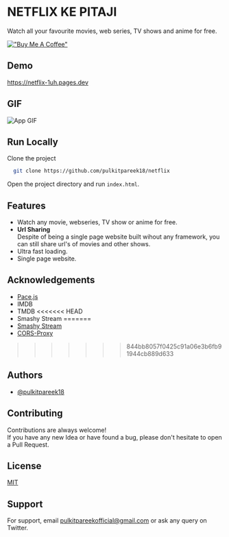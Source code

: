 
# NETFLIX KE PITAJI


Watch all your favourite movies, web series, TV shows and anime for free. 

[!["Buy Me A Coffee"](https://www.buymeacoffee.com/assets/img/custom_images/orange_img.png)](https://www.buymeacoffee.com/pulkitpareek18)



## Demo

https://netflix-1uh.pages.dev

## GIF

![App GIF](https://raw.githubusercontent.com/pulkitpareek18/netflix/main/netflix-ke-pitaji.gif)


## Run Locally

Clone the project

```bash
  git clone https://github.com/pulkitpareek18/netflix
```

Open the project directory and run `index.html`.


## Features

- Watch any movie, webseries, TV show or anime for free.
- **Url Sharing**  
    Despite of being a single page website built wihout any framework, you can still share url's of movies and other shows.
- Ultra fast loading.
- Single page website.




## Acknowledgements

- [Pace.js](https://codebyzach.github.io/pace/e.com/project/elangosundar/awesome-README-templates)
- IMDB
- TMDB
<<<<<<< HEAD
- Smashy Stream
=======
- [Smashy Stream](https://embed.smashystream.com)
- [CORS-Proxy](https://corsproxy.io)

>>>>>>> 844bb8057f0425c91a06e3b6fb91944cb889d633

## Authors

- [@pulkitpareek18](https://www.github.com/pulkitpareek18)


## Contributing

Contributions are always welcome!  
If you have any new Idea or have found a bug, please don't hesitate to open a Pull Request.


## License

[MIT](https://github.com/pulkitpareek18/netflix/blob/main/LICENSE)


## Support

For support, email pulkitpareekofficial@gmail.com or ask any query on Twitter.

